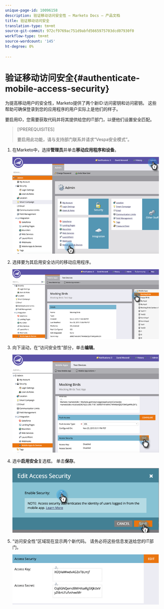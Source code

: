 ```yaml
---
unique-page-id: 10096158
description: 验证移动访问安全性 — Marketo Docs — 产品文档
title: 验证移动访问安全
translation-type: tm+mt
source-git-commit: 972cf9769ac751d9abfd5665975703dcd07930f0
workflow-type: tm+mt
source-wordcount: '145'
ht-degree: 0%

---
```



# 验证移动访问安全{#authenticate-mobile-access-security}

为提高移动用户的安全性，Marketo提供了两个新ID:访问密钥和访问密钥。 这些帮助可确保登录到您的应用程序的用户实际上是他们的样子。

要启用ID，您需要获取代码并将其提供给您的IT部门，以便他们设置安全匹配。

>[!PREREQUISITES]
>
>要启用此功能，请与支持部门联系并请求“Vespa安全模式”。

1. 在Marketo中，选择&#x200B;**管理员**&#x200B;并单击&#x200B;**移动应用程序和设备**。

   ![](assets/image2015-12-1-14-3a36-3a30.png)

1. 选择要为其启用安全访问的移动应用程序。

   ![](assets/image2015-12-2-10-3a18-3a6.png)

1. 向下滚动，在“访问安全性”部分，单击&#x200B;**编辑**。

   ![](assets/image2015-12-1-14-3a41-3a37.png)

1. 选中&#x200B;**启用安全**&#x200B;复选框。 单击&#x200B;**保存**。

   ![](assets/image2015-12-1-14-3a54-3a0.png)

1. “访问安全性”区域现在显示两个新代码。 请务必将这些信息发送给您的IT部门。

   ![](assets/image2015-12-1-14-3a57-3a34.png)
